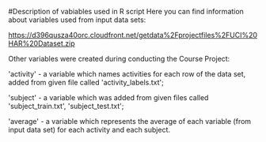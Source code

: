 #Description of vabiables used in R script
Here you can find information about variables used from input data sets:

https://d396qusza40orc.cloudfront.net/getdata%2Fprojectfiles%2FUCI%20HAR%20Dataset.zip 

Other variables were created during conducting the Course Project:

'activity' - a variable which names activities for each row of the data set, added from given file called 'activity_labels.txt';

'subject' - a variable which was added from given files called 'subject_train.txt', 'subject_test.txt';

'average' - a variable which represents the average of each variable (from input data set) for each activity and each subject.
